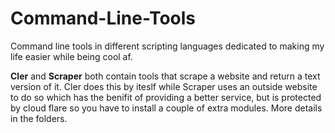 # Command-Line-Tools
Command line tools in different scripting languages dedicated to making my life easier while being cool af.

<b>Cler</b> and <b>Scraper</b> both contain tools that scrape a website and return a text version of it. Cler does this by iteslf while Scraper uses an outside website to do so which has the benifit of providing a better service, but is protected by cloud flare so you have to install a couple of extra modules. More details in the folders.
